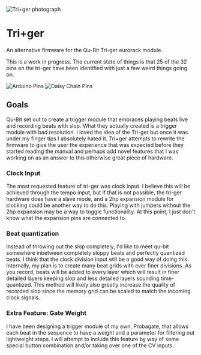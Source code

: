 ![Tri+ger photograph](https://repository-images.githubusercontent.com/256033709/fc436680-84a4-11ea-8528-825dbfbbbdbb)

# Tri+ger
An alternative firmware for the Qu-Bit Tri-ger eurorack module.

This is a work in progress. The current state of things is that 25 of the 32 pins on the tri-ger have been identified with just a few weird things going on.

![Arduino Pins](https://img.shields.io/badge/Arduino%20pins-25%20of%2032-yellow?logo=arduino)
![Daisy Chain Pins](https://img.shields.io/badge/Daisy%20Chain%20pins-0%20of%2020-red)

## Goals
Qu-Bit set out to create a trigger module that embraces playing beats live and recording beats with slop. What they actually created is a trigger module with bad resolution. I loved the idea of the Tri-ger but once it was under my finger tips I absolutely hated it. Tri+ger attempts to rewrite the firmware to give the user the experience that was expected before they started reading the manual and perhaps add novel features that I was working on as an answer to this otherwise great piece of hardware.

### Clock Input
The most requested feature of tri-ger was clock input. I believe this will be achieved through the tempo input, but if that is not possible, the tri-ger hardware does have a slave mode, and a 2hp expansion module for clocking could be another way to do this. Playing with jumpers without the 2hp expansion may be a way to toggle functionality. At this point, I just don't know what the expansion pins are connected to.

### Beat quantization
Instead of throwing out the slop completely, I'd like to meet qu-bit somewhere inbetween completely sloppy beats and perfectly quantized beats. I think that the clock division input will be a good way of doing this. Internally, my plan is to create many beat grids with ever finer divisions. As you record, beats will be added to every layer which will result in finer detailed layers keeping slop and less detailed layers sounding time-quantized. This method will likely also greatly increase the quality of recorded slop since the memory grid can be scaled to match the incoming clock signals.

### Extra Feature: Gate Weight
I have been designing a trigger module of my own, Probagate, that allows each beat in the sequence to have a weight and a parameter for filtering out lightweight steps. I will attempt to include this feature by way of some special button combination and/or taking over one of the CV inputs.
